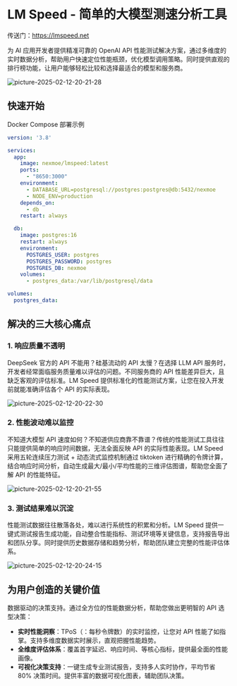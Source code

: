 
# LM Speed - 简单的大模型测速分析工具

传送门：<https://lmspeed.net>

为 AI 应用开发者提供精准可靠的 OpenAI API 性能测试解决方案，通过多维度的实时数据分析，帮助用户快速定位性能瓶颈，优化模型调用策略。同时提供直观的排行榜功能，让用户能够轻松比较和选择最适合的模型和服务商。

![picture-2025-02-12-20-21-28](https://vscode-markdown.s3.bitiful.net/eba9b5e1e200dd0c5504914243d1d6247eb4a16c2c20f87adfe11244ff9668c7.png)  

## 快速开始

Docker Compose 部署示例

```yaml
version: '3.8'

services:
  app:
    image: nexmoe/lmspeed:latest
    ports:
      - "8650:3000"
    environment:
      - DATABASE_URL=postgresql://postgres:postgres@db:5432/nexmoe
      - NODE_ENV=production
    depends_on:
      - db
    restart: always

  db:
    image: postgres:16
    restart: always
    environment:
      POSTGRES_USER: postgres
      POSTGRES_PASSWORD: postgres
      POSTGRES_DB: nexmoe
    volumes:
      - postgres_data:/var/lib/postgresql/data

volumes:
  postgres_data:
```

## 解决的三大核心痛点

### 1. 响应质量不透明

DeepSeek 官方的 API 不能用？硅基流动的 API 太慢？在选择 LLM API 服务时，开发者经常面临服务质量难以评估的问题。不同服务商的 API 性能差异巨大，且缺乏客观的评估标准。LM Speed 提供标准化的性能测试方案，让您在投入开发前就能准确评估各个 API 的实际表现。

![picture-2025-02-12-20-22-30](https://vscode-markdown.s3.bitiful.net/0ff2ab60e7bf2fb64134565d4d9d82535d0d87db1f568dcdc5465c73b6eadbfa.png)  

### 2. 性能波动难以监控

不知道大模型 API 速度如何？不知道供应商靠不靠谱？传统的性能测试工具往往只能提供简单的响应时间数据，无法全面反映 API 的实际性能表现。LM Speed 采用五轮连续压力测试 + 动态流式监控机制通过 tiktoken 进行精确的令牌计算，结合响应时间分析，自动生成最大/最小/平均性能的三维评估图谱，帮助您全面了解 API 的性能特征。

![picture-2025-02-12-20-21-55](https://vscode-markdown.s3.bitiful.net/e92fd7f59ac705341f7bc4e880f7e11d798a40e3a038b9373f9d885f70d997ac.png)  

### 3. 测试结果难以沉淀

性能测试数据往往散落各处，难以进行系统性的积累和分析。LM Speed 提供一键式测试报告生成功能，自动整合性能指标、测试环境等关键信息，支持报告导出和团队分享。同时提供历史数据存储和趋势分析，帮助团队建立完整的性能评估体系。

![picture-2025-02-12-20-24-15](https://vscode-markdown.s3.bitiful.net/2dcd9f8c44bc5801624e7b356a3c09ec41ae83c7e6ab51fd2414f5eb4092e983.png)  

## 为用户创造的关键价值

数据驱动的决策支持。通过全方位的性能数据分析，帮助您做出更明智的 API 选型决策：

- **实时性能洞察**：TPoS（：每秒令牌数）的实时监控，让您对 API 性能了如指掌。支持多维度数据实时展示，直观把握性能趋势。
- **全维度评估体系**：覆盖首字延迟、响应时间、等核心指标，提供最全面的性能画像。
- **可视化决策支持**：一键生成专业测试报告，支持多人实时协作，平均节省 80% 决策时间。提供丰富的数据可视化图表，辅助团队决策。
